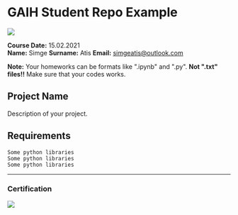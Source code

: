 # GAIH Student Repo Example
![](img/logo.png)

**Course Date:** 15.02.2021  
**Name:** Simge 
**Surname:** Atis 
**Email:** simgeatis@outlook.com

**Note:** Your homeworks can be formats like ".ipynb" and ".py". **Not ".txt" files!!** Make sure that your codes works.  

## Project Name
Description of your project.

## Requirements
```
Some python libraries
Some python libraries
Some python libraries
```
---

### Certification
![](img/certificate_ex.png)

